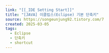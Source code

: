 ```yaml
---
link: "[[_IDE Setting Start]]"
title: "[JAVA] 이클립스(Eclipse) 기본 단축키"
source: https://songeunjung92.tistory.com/7
created: 2025-03-05
tags:
  - Eclipse
  - 단축키
  - shortcut
---
```

